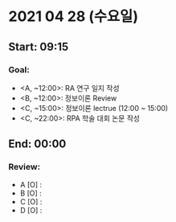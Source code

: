 # <b> 2021 04 28 (수요일) </b>
Start: 09:15
--
### <b> Goal: </b>
- <A, ~12:00>: RA 연구 일지 작성
- <B, ~12:00>: 정보이론 Review
- <C, ~15:00>: 정보이론 lectrue (12:00 ~ 15:00) 
- <C, ~22:00>: RPA 학술 대회 논문 작성

End: 00:00
--
### <b> Review: </b>
- A [O] :
- B [O] :
- C [O] :
- D [O] : 

